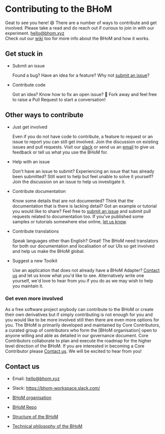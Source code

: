 # Contributing to the BHoM

Geat to see you here! :smile: There are a number of ways to contribute and get involved. Please take a read and do reach out if curious to join in with our experiment. [hello@bhom.xyz](mailto:hello@bhom.xyz)  
Check out our [wiki](https://github.com/BHoM/documentation/wiki) too for more info about the BHoM and how it works.


## Get stuck in

- Submit an issue

  Found a bug? Have an idea for a feature? Why not [submit an issue](https://github.com/BHoM/documentation/wiki/Submitting-an-Issue)?

- Contribute code

  Got an idea? Know how to fix an open issue?   :fork_and_knife: Fork away and feel free to raise a Pull Request to start a conversation!



## Other ways to contribute

- Just get involved

  Even if you do not have code to contribute, a feature to request or an issue
  to report you can still get involved. Join the discussion on existing issues
  and pull requests. Visit our [slack](https://bhom-workspace.slack.com/) or send us an [email](mailto:hello@bhom.xyz) to give us feedback or tell us what you use the BHoM for.


- Help with an issue

  Don't have an issue to submit? Experiencing an issue that has already been
  submitted? Still want to help but feel unable to solve it yourself? Join the
  discussion on an issue to help us investigate it.


- Contribute documentation

  Know some details that are not documented? Think that the documentation that
  is there is lacking detail? Got an example or tutorial you would like to
  share? Feel free to [submit an issue](https://github.com/BHoM/documentation/wiki/Submitting-an-Issue) and submit pull
  requests related to documentation too. If you've
  published some samples or tutorials somewhere else online, [let us
  know](mailto:hello@bhom.xyz).

- Contribute translations

  Speak languages other than English? Great! The BHoM need translators for both
  our documentation and localisation of our UIs so get involved and help us
  make the BHoM global.

- Suggest a new Toolkit

  Use an application that does not already have a BHoM Adapter? [Contact us](mailto:hello@bhom.xyz) 
  and let us know what you'd like to see. Alternatively write one yourself,
  we'd love to hear from you if you do as we may wish to help you maintain it.

### Get even more involved

As a free software project anybody can contribute to the BHoM or create their
own derivatives but if simply contributing is not enough for you and you would
like to be more involved still then there are even more options for you. The
BHoM is primarily developed and maintained by Core Contributors, a curated
group of contributors who form the [BHoM organisation] open to anyone willing
and able as detailed in our governance document. Core Contributors
collaborate to plan and execute the roadmap for the higher level direction of
the BHoM. If you are interested in becoming a Core Contributor please [Contact us](mailto:hello@bhom.xyz). We will be excited to hear from you!



## Contact us

- Email: [hello@bhom.xyz](mailto:hello@bhom.xyz)
- Slack: https://bhom-workspace.slack.com/  

- [BHoM organisation](https://github.com/BHoM)
- [BHoM Repo](https://github.com/BHoM/BHoM)
- [Structure of the BHoM](https://github.com/BHoM/documentation/wiki/Structure-of-the-BHoM)
- [Technical philosophy of the BHoM](https://github.com/BHoM/documentation/wiki/Technical-philosophy-of-the-BHoM)



